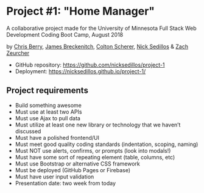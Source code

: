 # Project #1: "Home Manager"

A collaborative project made for the University of Minnesota Full Stack Web Development Coding Boot Camp, August 2018

by [Chris Berry](https://github.com/Casttle), [James Breckenitch](https://github.com/jrbreckenitch), [Colton Scherer](https://github.com/Cmoney45), [Nick Sedillos](https://nicksedillos.github.io/) & [Zach Zeurcher](https://github.com/zachscodecamp)

* GitHub repository: https://github.com/nicksedillos/project-1
* Deployment: https://nicksedillos.github.io/project-1/

## Project requirements

* Build something awesome
* Must use at least two APIs
* Must use Ajax to pull data
* Must utilize at least one new library or technology that we haven’t discussed
* Must have a polished frontend/UI
* Must meet good quality coding standards (indentation, scoping, naming)
* Must NOT use alerts, confirms, or prompts (look into modals!)
* Must have some sort of repeating element (table, columns, etc)
* Must use Bootstrap or alternative CSS framework
* Must be deployed (GitHub Pages or Firebase)
* Must have user input validation
* Presentation date: two week from today
